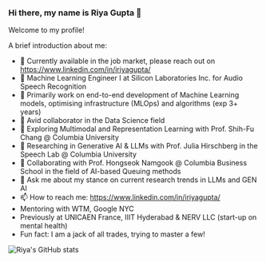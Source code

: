 ### Hi there, my name is Riya Gupta 👋

Welcome to my profile!

A brief introduction about me:
- 🔭 Currently available in the job market, please reach out on https://www.linkedin.com/in/iriyagupta/
- 🌱 Machine Learning Engineer I at Silicon Laboratories Inc. for Audio Speech Recognition
- 🌱 Primarily work on end-to-end development of Machine Learning models, optimising infrastructure (MLOps) and algorithms (exp 3+ years)
- 🌱 Avid collaborator in the Data Science field
- 👯 Exploring Multimodal and Representation Learning with Prof. Shih-Fu Chang @ Columbia University
- 👯 Researching in Generative AI & LLMs with Prof. Julia Hirschberg in the Speech Lab @ Columbia University
- 👯 Collaborating with Prof. Hongseok Namgook @ Columbia Business School in the field of AI-based Queuing methods
- 💬 Ask me about my stance on current research trends in LLMs and GEN AI
- 📫 How to reach me: https://www.linkedin.com/in/iriyagupta/
- Mentoring with WTM, Google NYC 
- Previously at UNICAEN France, IIIT Hyderabad & NERV LLC (start-up on mental health)
- Fun fact: I am a jack of all trades, trying to master a few!

![Riya's GitHub stats](https://github-readme-stats.vercel.app/api?username=iriyagupta&show_icons=true&theme=radical)
